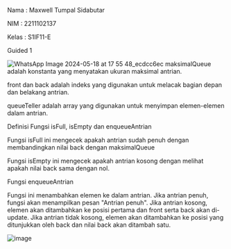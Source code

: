 Nama : Maxwell Tumpal Sidabutar

NIM : 2211102137

Kelas : S1IF11-E

Guided 1

![WhatsApp Image 2024-05-18 at 17 55 48_ecdcc6ec](https://github.com/MaxwellSidabutar/Repository-praktikum-algoritma-dan-struktur-data/assets/163196340/ec1a5630-4385-4a54-ad8c-1ff5ffb929b3)
maksimalQueue adalah konstanta yang menyatakan ukuran maksimal antrian.

front dan back adalah indeks yang digunakan untuk melacak bagian depan dan belakang antrian.

queueTeller adalah array yang digunakan untuk menyimpan elemen-elemen dalam antrian.

Definisi Fungsi
isFull, isEmpty dan enqueueAntrian

Fungsi isFull ini mengecek apakah antrian sudah penuh dengan membandingkan nilai back dengan maksimalQueue

Fungsi isEmpty ini mengecek apakah antrian kosong dengan melihat apakah nilai back sama dengan nol.

Fungsi enqueueAntrian

Fungsi ini menambahkan elemen ke dalam antrian.
Jika antrian penuh, fungsi akan menampilkan pesan "Antrian penuh".
Jika antrian kosong, elemen akan ditambahkan ke posisi pertama dan front serta back akan di-update.
Jika antrian tidak kosong, elemen akan ditambahkan ke posisi yang ditunjukkan oleh back dan nilai back akan ditambah satu.


![image](https://github.com/MaxwellSidabutar/Repository-praktikum-algoritma-dan-struktur-data/assets/163196340/6f48454d-b90e-4d44-835d-00ca0a4578b0)
